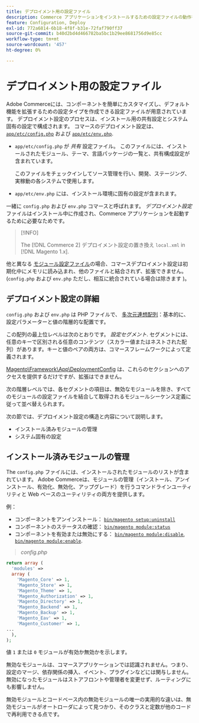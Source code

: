 ```yaml
---
title: デプロイメント用の設定ファイル
description: Commerce アプリケーションをインストールするための設定ファイルの動作を理解します。
feature: Configuration, Deploy
exl-id: 772a6814-6b18-4f8f-b31e-72faf790ff37
source-git-commit: b40d2bd4d466782ba5bc1b29ee8681756d9e85cc
workflow-type: tm+mt
source-wordcount: '457'
ht-degree: 0%

---
```


# デプロイメント用の設定ファイル

Adobe Commerceには、コンポーネントを簡単にカスタマイズし、デフォルト機能を拡張するための設定タイプを作成できる設定ファイルが用意されています。 デプロイメント設定のプロセスは、インストール用の共有設定とシステム固有の設定で構成されます。 コマースのデプロイメント設定は、 [`app/etc/config.php`](../reference/config-reference-configphp.md) および [`app/etc/env.php`](../reference/config-reference-envphp.md).

- `app/etc/config.php` が _共有_ 設定ファイル。
このファイルには、インストールされたモジュール、テーマ、言語パッケージの一覧と、共有構成設定が含まれています。

  このファイルをチェックインしてソース管理を行い、開発、ステージング、実稼動の各システムで使用します。

- `app/etc/env.php` には、インストール環境に固有の設定が含まれます。

一緒に `config.php` および `env.php` コマースと呼ばれます。 _デプロイメント設定_ ファイルはインストール中に作成され、Commerce アプリケーションを起動するために必要なためです。

>[!INFO]
>
>The [!DNL Commerce 2] デプロイメント設定の置き換え `local.xml` in [!DNL Magento 1.x].

他と異なる [モジュール設定ファイル](../reference/module-files.md)の場合、コマースデプロイメント設定は初期化中にメモリに読み込まれ、他のファイルと結合されず、拡張できません。 (`config.php` および `env.php` ただし、相互に統合されている場合は除きます )。

## デプロイメント設定の詳細

`config.php` および `env.php` は PHP ファイルで、 [多次元連想配列](https://www.w3schools.com:443/php/php_arrays.asp)：基本的に、設定パラメーターと値の階層的な配置です。

この配列の最上位レベルは次のとおりです。 _設定セグメント_. セグメントには、任意のキーで区別される任意のコンテンツ（スカラー値またはネストされた配列）があります。キーと値のペアの両方は、コマースフレームワークによって定義されます。

[Magento\Framework\App\DeploymentConfig](https://github.com/magento/magento2/blob/2.4/lib/internal/Magento/Framework/App/DeploymentConfig.php) は、これらのセクションへのアクセスを提供するだけですが、拡張はできません。

次の階層レベルでは、各セグメントの項目は、無効なモジュールを除き、すべてのモジュールの設定ファイルを結合して取得されるモジュールシーケンス定義に従って並べ替えられます。

次の節では、デプロイメント設定の構造と内容について説明します。

- インストール済みモジュールの管理
- システム固有の設定

## インストール済みモジュールの管理

The `config.php` ファイルには、インストールされたモジュールのリストが含まれています。 Adobe Commerceは、モジュールの管理（インストール、アンインストール、有効化、無効化、アップグレード）を行うコマンドラインユーティリティと Web ベースのユーティリティの両方を提供します。

例：

- コンポーネントをアンインストール： [`bin/magento setup:uninstall`](../../installation/tutorials/uninstall-modules.md)
- コンポーネントのステータスの確認： [`bin/magento module:status`](https://devdocs.magento.com/guides/v2.4/reference/cli/magento.html#modulestatus)
- コンポーネントを有効または無効にする： [`bin/magento module:disable`](../../installation/tutorials/manage-modules.md), [`bin/magento module:enable`](../../installation/tutorials/manage-modules.md).

> _config.php_

```php
return array (
  'modules' =>
  array (
    'Magento_Core' => 1,
    'Magento_Store' => 1,
    'Magento_Theme' => 1,
    'Magento_Authorization' => 1,
    'Magento_Directory' => 1,
    'Magento_Backend' => 1,
    'Magento_Backup' => 1,
    'Magento_Eav' => 1,
    'Magento_Customer' => 1,
...
  ),
);
```

値 `1` または `0` モジュールが有効か無効かを示します。

無効なモジュールは、コマースアプリケーションでは認識されません。つまり、設定のマージ、依存関係の挿入、イベント、プラグインなどには関与しません。 無効になったモジュールはストアフロントや管理者を変更せず、ルーティングにも影響しません。

無効モジュールとコードベース内の無効モジュールの唯一の実用的な違いは、無効モジュールがオートローダによって見つかり、そのクラスと定数が他のコードで再利用できる点です。
